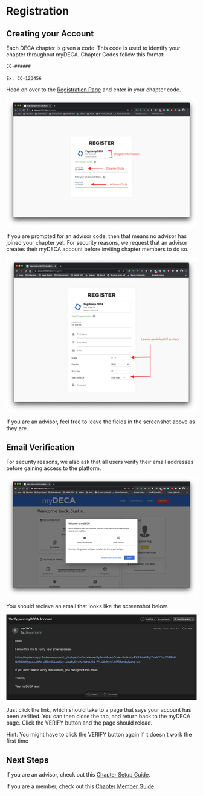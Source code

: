 # Registration

## Creating your Account

Each DECA chapter is given a code. This code is used to identify your chapter throughout myDECA. Chapter Codes follow this format:

```text
CC-######

Ex. CC-123456
```

Head on over to the [Registration Page](https://deca.bk1031.dev/#/register) and enter in your chapter code.

![](../.gitbook/assets/screenshot1.png)

If you are prompted for an advisor code, then that means no advisor has joined your chapter yet. For security reasons, we request that an advisor creates their myDECA account before inviting chapter members to do so.

![](../.gitbook/assets/screenshot2.png)

If you are an advisor, feel free to leave the fields in the screenshot above as they are.

## Email Verification

For security reasons, we also ask that all users verify their email addresses before gaining access to the platform.

![](../.gitbook/assets/screenshot3.png)

You should recieve an email that looks like the screenshot below.

![](../.gitbook/assets/screenshot4.png)

Just click the link, which should take to a page that says your account has been verified. You can then close the tab, and return back to the myDECA page. Click the VERIFY button and the page should reload.

Hint: You might have to click the VERIFY button again if it doesn't work the first time

## Next Steps

If you are an advisor, check out this [Chapter Setup Guide]().

If you are a member, check out this [Chapter Member Guide]().

